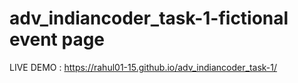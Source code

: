 # adv_indiancoder_task-1-fictional event page 
LIVE DEMO : https://rahul01-15.github.io/adv_indiancoder_task-1/

